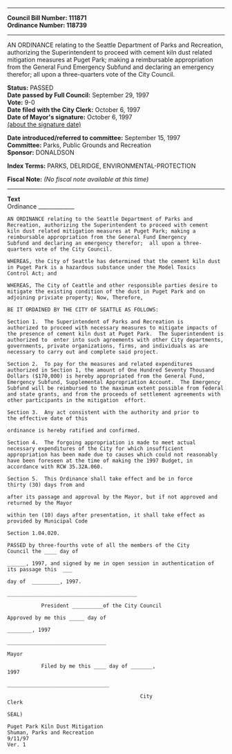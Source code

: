 * * * * *  
  
**Council Bill Number: [](#h0)[](#h2)111871**   
**Ordinance Number: 118739**  
  
* * * * *  
  
AN ORDINANCE relating to the Seattle Department of Parks and Recreation, authorizing the Superintendent to proceed with cement kiln dust related mitigation measures at Puget Park; making a reimbursable appropriation from the General Fund Emergency Subfund and declaring an emergency therefor; all upon a three-quarters vote of the City Council.  
  
**Status:** PASSED   
**Date passed by Full Council:** September 29, 1997   
**Vote:** 9-0   
**Date filed with the City Clerk:** October 6, 1997   
**Date of Mayor's signature:** October 6, 1997   
[(about the signature date)](/~public/approvaldate.htm)   
  
  
**Date introduced/referred to committee:** September 15, 1997   
**Committee:** Parks, Public Grounds and Recreation   
**Sponsor:** DONALDSON   
  
**Index Terms:** PARKS, DELRIDGE, ENVIRONMENTAL-PROTECTION  
  
**Fiscal Note:** *(No fiscal note available at this time)*  
  
* * * * *  
  
**Text**  
    Ordinance  _____________  
  
    AN ORDINANCE relating to the Seattle Department of Parks and  
    Recreation, authorizing the Superintendent to proceed with cement  
    kiln dust related mitigation measures at Puget Park; making a  
    reimbursable appropriation from the General Fund Emergency  
    Subfund and declaring an emergency therefor;  all upon a three-  
    quarters vote of the City Council.  
  
    WHEREAS, the City of Seattle has determined that the cement kiln dust  
    in Puget Park is a hazardous substance under the Model Toxics  
    Control Act; and  
  
    WHEREAS, The City of Ceattle and other responsible parties desire to  
    mitigate the existing condition of the dust in Puget Park and on  
    adjoining priviate property; Now, Therefore,  
  
    BE IT ORDAINED BY THE CITY OF SEATTLE AS FOLLOWS:  
  
    Section 1.  The Superintendent of Parks and Recreation is  
    authorized to proceed with necessary measures to mitigate impacts of  
    the presence of cement kiln dust at Puget Park.  The Superintendent is  
    authorized to  enter into such agreements with other City departments,  
    governments, private organizations, firms, and individuals as are  
    necessary to carry out and complete said project.  
  
    Section 2.  To pay for the measures and related expenditures  
    authorized in Section 1, the amount of One Hundred Seventy Thousand  
    Dollars ($170,000) is hereby appropriated from the General Fund,  
    Emergency Subfund, Supplemental Appropriation Account.  The Emergency  
    Subfund will be reimbursed to the maximum extent possible from federal  
    and state grants, and from the proceeds of settlement agreements with  
    other participants in the mitigation  effort.  
  
    Section 3.  Any act consistent with the authority and prior to  
    the effective date of this  
  
    ordinance is hereby ratified and confirmed.  
  
    Section 4.  The forgoing appropriation is made to meet actual  
    necessary expenditures of the City for which insufficient  
    appropriation has been made due to causes which could not reasonably  
    have been foreseen at the time of making the 1997 Budget, in  
    accordance with RCW 35.32A.060.  
  
    Section 5.  This Ordinance shall take effect and be in force  
    thirty (30) days from and  
  
    after its passage and approval by the Mayor, but if not approved and  
    returned by the Mayor  
  
    within ten (10) days after presentation, it shall take effect as  
    provided by Municipal Code  
  
    Section 1.04.020.  
  
    PASSED by three-fourths vote of all the members of the City  
    Council the ____ day of  
  
    ______, 1997, and signed by me in open session in authentication of  
    its passage this  ___  
  
    day of  _________, 1997.  
  
    __________________________________________  
  
               President __________of the City Council  
  
    Approved by me this _____ day of  
  
    ________, 1997  
  
    ________________________________  
  
    Mayor  
  
               Filed by me this ____ day of _______,  
    1997  
  
    _________________________________  
  
                                               City  
    Clerk  
  
    SEAL)  
  
    Puget Park Kiln Dust Mitigation  
    Shuman, Parks and Recreation  
    9/11/97  
    Ver. 1  
